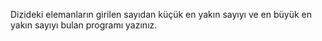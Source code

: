 Dizideki elemanların girilen sayıdan küçük en yakın sayıyı ve en büyük en yakın sayıyı bulan programı yazınız.

